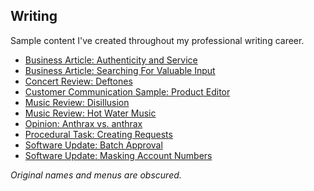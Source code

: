 ## Writing

Sample content I've created throughout my professional writing career. 

* [Business Article: Authenticity and Service](opinion/authenticity_and_service.md)
* [Business Article: Searching For Valuable Input](searching_for_valuable_input.md)
* [Concert Review: Deftones](reviews/deftones_concert.md)
* [Customer Communication Sample: Product Editor](01_customer_communication_sample.md)
* [Music Review: Disillusion](reviews/disillusion_gloria.md)
* [Music Review: Hot Water Music](reviews/hot_water_music_caution.md)
* [Opinion: Anthrax vs. anthrax](opinion/anthrax_vs_anthrax.md)
* [Procedural Task: Creating Requests](03_procedural_task.md)
* [Software Update: Batch Approval](04_software_update.md)
* [Software Update: Masking Account Numbers](02_masking_account_numbers.md)

*Original names and menus are obscured.*
